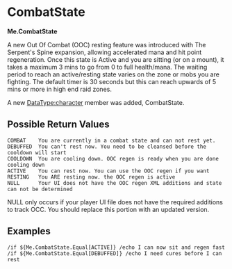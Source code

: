 # CombatState

**Me.CombatState**

A new Out Of Combat \(OOC\) resting feature was introduced with The Serpent's Spine expansion, allowing accelerated mana and hit point regeneration. Once this state is Active and you are sitting \(or on a mount\), it takes a maximum 3 mins to go from 0 to full health/mana. The waiting period to reach an active/resting state varies on the zone or mobs you are fighting. The default timer is 30 seconds but this can reach upwards of 5 mins or more in high end raid zones.

A new [DataType:character](../data-types-and-top-level-objects/data-types/datatype-character.md) member was added, CombatState.

## Possible Return Values

```text
COMBAT    You are currently in a combat state and can not rest yet.
DEBUFFED  You can't rest now. You need to be cleansed before the cooldown will start
COOLDOWN  You are cooling down. OOC regen is ready when you are done cooling down
ACTIVE    You can rest now. You can use the OOC regen if you want
RESTING   You ARE resting now. the OOC regen is active
NULL      Your UI does not have the OOC regen XML additions and state can not be determined
```

NULL only occurs if your player UI file does not have the required additions to track OCC. You should replace this portion with an updated version.

## Examples

```text
/if ${Me.CombatState.Equal[ACTIVE]} /echo I can now sit and regen fast
/if ${Me.CombatState.Equal[DEBUFFED]} /echo I need cures before I can rest
```

